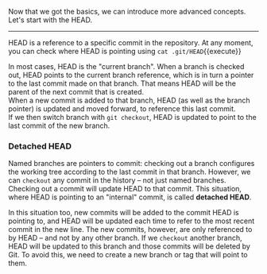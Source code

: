 Now that we got the basics, we can introduce more advanced concepts.  
Let's start with the HEAD.

---

HEAD is a reference to a specific commit in the repository. At any moment, you can check where HEAD is pointing using `cat .git/HEAD`{{execute}}  

In most cases, HEAD is the "current branch". When a branch is checked out, HEAD points to the current branch reference, which is in turn a pointer to the last commit made on that branch. That means HEAD will be the parent of the next commit that is created.  
When a new commit is added to that branch, HEAD (as well as the branch pointer) is updated and moved forward, to reference this last commit.  
If we then switch branch with `git checkout`, HEAD is updated to point to the last commit of the new branch.

### Detached HEAD

Named branches are pointers to commit: checking out a branch configures the working tree according to the last commit in that branch. 
However, we can `checkout` any commit in the history – not just named branches.
Checking out a commit will update HEAD to that commit. This situation, where HEAD is pointing to an "internal" commit, is called **detached HEAD**.  

In this situation too, new commits will be added to the commit HEAD is pointing to, and HEAD will be updated each time to refer to the most recent commit in the new line. The new commits, however, are only referenced to by HEAD – and not by any other branch. If we `checkout` another branch, HEAD will be updated to this branch and those commits will be deleted by Git. To avoid this, we need to create a new branch or tag that will point to them.
